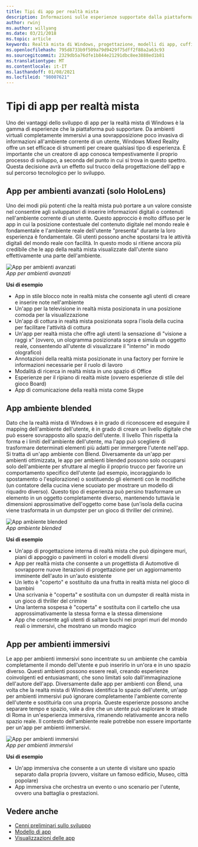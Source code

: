 ```yaml
---
title: Tipi di app per realtà mista
description: Informazioni sulle esperienze supportate dalla piattaforma di realtà mista, da ambienti immersivi a una chiara sovrapposizione di informazioni sull'ambiente di un utente.
author: rwinj
ms.author: willyang
ms.date: 03/21/2018
ms.topic: article
keywords: Realtà mista di Windows, progettazione, modelli di app, cuffie per realtà mista, cuffie di realtà mista di Windows, cuffia virtuale reale, HoloLens
ms.openlocfilehash: 795d8733b9f509a79d9429f75dff2f88a2a63c93
ms.sourcegitcommit: 2329db5a76dfe1b844e21291dbc8ee3888ed1b81
ms.translationtype: MT
ms.contentlocale: it-IT
ms.lasthandoff: 01/08/2021
ms.locfileid: "98007621"
---
```

# <a name="types-of-mixed-reality-apps"></a>Tipi di app per realtà mista

Uno dei vantaggi dello sviluppo di app per la realtà mista di Windows è la gamma di esperienze che la piattaforma può supportare. Da ambienti virtuali completamente immersivi a una sovrapposizione poco invasiva di informazioni all'ambiente corrente di un utente, Windows Mixed Reality offre un set efficace di strumenti per creare qualsiasi tipo di esperienza. È importante che un creatore di app conosca tempestivamente il proprio processo di sviluppo, a seconda del punto in cui si trova in questo spettro. Questa decisione avrà un effetto sul trucco della progettazione dell'app e sul percorso tecnologico per lo sviluppo.

## <a name="enhanced-environment-apps-hololens-only"></a>App per ambienti avanzati (solo HoloLens)

Uno dei modi più potenti che la realtà mista può portare a un valore consiste nel consentire agli sviluppatori di inserire informazioni digitali o contenuti nell'ambiente corrente di un utente. Questo approccio è molto diffuso per le app in cui la posizione contestuale del contenuto digitale nel mondo reale è fondamentale e l'ambiente reale dell'utente "presenta" durante la loro esperienza è fondamentale. Gli utenti possono anche spostarsi tra le attività digitali del mondo reale con facilità. In questo modo si ritiene ancora più credibile che le app della realtà mista visualizzate dall'utente siano effettivamente una parte dell'ambiente.

![App per ambienti avanzati](images/enhancedenvironmentapps-640px.jpg)<br>
*App per ambienti avanzati*

**Usi di esempio**
* App in stile blocco note in realtà mista che consente agli utenti di creare e inserire note nell'ambiente
* Un'app per la televisione in realtà mista posizionata in una posizione comoda per la visualizzazione
* Un'app di cottura in realtà mista posizionata sopra l'isola della cucina per facilitare l'attività di cottura
* Un'app per realtà mista che offre agli utenti la sensazione di "visione a raggi x" (ovvero, un ologramma posizionata sopra e simula un oggetto reale, consentendo all'utente di visualizzare il "interno" in modo olografico)
* Annotazioni della realtà mista posizionate in una factory per fornire le informazioni necessarie per il ruolo di lavoro
* Modalità di ricerca in realtà mista in uno spazio di Office
* Esperienze per il ripiano di realtà miste (ovvero esperienze di stile del gioco Board)
* App di comunicazione della realtà mista come Skype

## <a name="blended-environment-apps"></a>App ambiente blended

Dato che la realtà mista di Windows è in grado di riconoscere ed eseguire il mapping dell'ambiente dell'utente, è in grado di creare un livello digitale che può essere sovrapposto allo spazio dell'utente. Il livello Thin rispetta la forma e i limiti dell'ambiente dell'utente, ma l'app può scegliere di trasformare determinati elementi più adatti per immergere l'utente nell'app. Si tratta di un'app ambiente con Blend. Diversamente da un'app per ambienti ottimizzata, le app per ambienti blended possono solo occuparsi solo dell'ambiente per sfruttare al meglio il proprio trucco per favorire un comportamento specifico dell'utente (ad esempio, incoraggiando lo spostamento o l'esplorazione) o sostituendo gli elementi con le modifiche (un contatore della cucina viene scuoiato per mostrare un modello di riquadro diverso). Questo tipo di esperienza può persino trasformare un elemento in un oggetto completamente diverso, mantenendo tuttavia le dimensioni approssimative dell'oggetto come base (un'isola della cucina viene trasformata in un dumpster per un gioco di thriller del crimine).

![App ambiente blended](images/blendedenvironmentapps-640px.jpg)<br>
*App ambiente blended*

**Usi di esempio**
* Un'app di progettazione interna di realtà mista che può dipingere muri, piani di appoggio o pavimenti in colori e modelli diversi
* App per realtà mista che consente a un progettista di Automotive di sovrapporre nuove iterazioni di progettazione per un aggiornamento imminente dell'auto in un'auto esistente
* Un letto è "coperto" e sostituito da una frutta in realtà mista nel gioco di bambini
* Una scrivania è "coperta" e sostituita con un dumpster di realtà mista in un gioco di thriller del crimine
* Una lanterna sospesa è "coperta" e sostituita con il cartello che usa approssimativamente la stessa forma e la stessa dimensione
* App che consente agli utenti di saltare buchi nei propri muri del mondo reali o immersivi, che mostrano un mondo magico

## <a name="immersive-environment-apps"></a>App per ambienti immersivi

Le app per ambienti immersivi sono incentrate su un ambiente che cambia completamente il mondo dell'utente e può inserirlo in un'ora e in uno spazio diverso. Questi ambienti possono essere reali, creando esperienze coinvolgenti ed entusiasmanti, che sono limitati solo dall'immaginazione dell'autore dell'app. Diversamente dalle app per ambienti con Blend, una volta che la realtà mista di Windows identifica lo spazio dell'utente, un'app per ambienti immersivi può ignorare completamente l'ambiente corrente dell'utente e sostituirla con una propria. Queste esperienze possono anche separare tempo e spazio, vale a dire che un utente può esplorare le strade di Roma in un'esperienza immersiva, rimanendo relativamente ancora nello spazio reale. Il contesto dell'ambiente reale potrebbe non essere importante per un'app per ambienti immersivi.

![App per ambienti immersivi](images/windows-mixed-reality-640px.jpg)<br>
*App per ambienti immersivi*

**Usi di esempio**
* Un'app immersiva che consente a un utente di visitare uno spazio separato dalla propria (ovvero, visitare un famoso edificio, Museo, città popolare)
* App immersiva che orchestra un evento o uno scenario per l'utente, ovvero una battaglia o prestazioni.

## <a name="see-also"></a>Vedere anche

* [Cenni preliminari sullo sviluppo](../develop/development.md)
* [Modello di app](app-model.md)
* [Visualizzazioni delle app](app-views.md)
